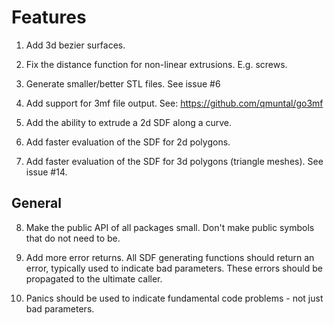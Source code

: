 # Features

1. Add 3d bezier surfaces.

2. Fix the distance function for non-linear extrusions. E.g. screws.

3. Generate smaller/better STL files.
See issue #6

4. Add support for 3mf file output.
See: https://github.com/qmuntal/go3mf

5. Add the ability to extrude a 2d SDF along a curve.

6. Add faster evaluation of the SDF for 2d polygons.

7. Add faster evaluation of the SDF for 3d polygons (triangle meshes).
See issue #14.


## General

8. Make the public API of all packages small.
Don't make public symbols that do not need to be.

9. Add more error returns.
All SDF generating functions should return an error, typically used to indicate bad parameters.
These errors should be propagated to the ultimate caller.

10. Panics should be used to indicate fundamental code problems - not just bad parameters.

